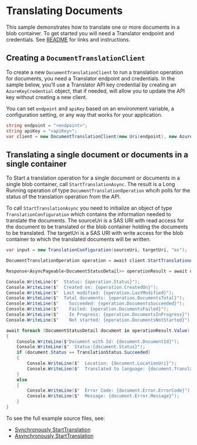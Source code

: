 # Translating Documents
This sample demonstrates how to translate one or more documents in a blob container. To get started you will need a Translator endpoint and credentials.  See [README][README] for links and instructions.

## Creating a `DocumentTranslationClient`

To create a new `DocumentTranslationClient` to run a translation operation for documents, you need a Translator endpoint and credentials. In the sample below, you'll use a Translator API key credential by creating an `AzureKeyCredential` object, that if needed, will allow you to update the API key without creating a new client.

You can set `endpoint` and `apiKey` based on an environment variable, a configuration setting, or any way that works for your application.

```C# Snippet:CreateDocumentTranslationClient
string endpoint = "<endpoint>";
string apiKey = "<apiKey>";
var client = new DocumentTranslationClient(new Uri(endpoint), new AzureKeyCredential(apiKey));
```

## Translating a single document or documents in a single container

To Start a translation operation for a single document or documents in a single blob container, call `StartTranslationAsync`. The result is a Long Running operation of type `DocumentTranslationOperation` whcih polls for the status of the translation operation from the API.

To call `StartTranslationAsync` you need to initialize an object of type `TranslationConfiguration` which contains the information needed to translate the documents.
The sourceUri is a SAS URI with read access for the document to be translated or the blob container holding the documents to be translated.
The targetUri is a SAS URI with write access for the blob container to which the translated documents will be written.

```C# Snippet:StartTranslationAsync
var input = new TranslationConfiguration(sourceUri, targetUri, "es");

DocumentTranslationOperation operation = await client.StartTranslationAsync(input);

Response<AsyncPageable<DocumentStatusDetail>> operationResult = await operation.WaitForCompletionAsync();

Console.WriteLine($"  Status: {operation.Status}");
Console.WriteLine($"  Created on: {operation.CreatedOn}");
Console.WriteLine($"  Last modified: {operation.LastModified}");
Console.WriteLine($"  Total documents: {operation.DocumentsTotal}");
Console.WriteLine($"    Succeeded: {operation.DocumentsSucceeded}");
Console.WriteLine($"    Failed: {operation.DocumentsFailed}");
Console.WriteLine($"    In Progress: {operation.DocumentsInProgress}");
Console.WriteLine($"    Not started: {operation.DocumentsNotStarted}");

await foreach (DocumentStatusDetail document in operationResult.Value)
{
    Console.WriteLine($"Document with Id: {document.DocumentId}");
    Console.WriteLine($"  Status:{document.Status}");
    if (document.Status == TranslationStatus.Succeeded)
    {
        Console.WriteLine($"  Location: {document.LocationUri}");
        Console.WriteLine($"  Translated to language: {document.TranslateTo}.");
    }
    else
    {
        Console.WriteLine($"  Error Code: {document.Error.ErrorCode}");
        Console.WriteLine($"  Message: {document.Error.Message}");
    }
}
```

To see the full example source files, see:

* [Synchronously StartTranslation ](https://github.com/Azure/azure-sdk-for-net/blob/master/sdk/documenttranslation/Azure.AI.DocumentTranslation/tests/samples/Sample_StartTranslation.cs)
* [Asynchronously StartTranslation ](https://github.com/Azure/azure-sdk-for-net/blob/master/sdk/documenttranslation/Azure.AI.DocumentTranslation/tests/samples/Sample_StartTranslationAsync.cs)

[README]: https://github.com/Azure/azure-sdk-for-net/blob/master/sdk/documenttranslation/Azure.AI.DocumentTranslation/README.md